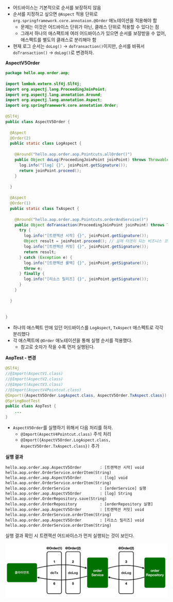 - 어드바이스는 기본적으로 순서를 보장하지 않음
- 순서를 지정하고 싶으면 `@Aspect` 적용 단위로 `org.springframework.core.annotaion.@Order` 애노테이션을 적용해야 함
	- 문제는 이것은 어드바이스 단위가 아닌, 클래스 단위로 적용할 수 있다는 점
	- 그래서 하나의 애스팩트에 여러 어드바이스가 있으면 순서를 보장받을 수 없어, 애스팩트를 별도의 클래스로 분리해아 함
- 현재 로그 순서는 `doLog()` -> `doTransaction()`이지만, 순서를 바꿔서 `doTransaction()` -> `doLog()`로 변경하자.

__AspectV5Order__

```java
package hello.aop.order.aop;  
  
import lombok.extern.slf4j.Slf4j;  
import org.aspectj.lang.ProceedingJoinPoint;  
import org.aspectj.lang.annotation.Around;  
import org.aspectj.lang.annotation.Aspect;  
import org.springframework.core.annotation.Order;  
  
@Slf4j  
public class AspectV5Order {  
    
  @Aspect  
  @Order(2)  
  public static class LogAspect {  
      
    @Around("hello.aop.order.aop.Pointcuts.allOrder()")  
    public Object doLog(ProceedingJoinPoint joinPoint) throws Throwable {  
      log.info("[log] {}", joinPoint.getSignature());  
      return joinPoint.proceed();  
    }  
      
  }  
    
  @Aspect  
  @Order(1)  
  public static class TxAspect {  
  
    @Around("hello.aop.order.aop.Pointcuts.orderAndService()")  
    public Object doTransaction(ProceedingJoinPoint joinPoint) throws Throwable {  
      try {  
        log.info("[트랜잭션 시작] {}", joinPoint.getSignature());  
        Object result = joinPoint.proceed(); // 실제 타겟이 되는 비즈니스 코드 호출  
        log.info("[트랜잭션 커밋] {}", joinPoint.getSignature());  
        return result;  
      } catch (Exception e) {  
        log.info("[트랜잭션 롤백] {}", joinPoint.getSignature());  
        throw e;  
      } finally {  
        log.info("[리소스 릴리즈] {}", joinPoint.getSignature());  
      }  
    }  
      
  }  
    
  
}
```

- 하나의 애스펙트 안에 있던 어드바이스를 `LogAspect`, `TxAspect` 애스펙트로 각각 분리했다
- 각 애스펙트에 `@Order` 애노테이션을 통해 실행 순서를 적용했다.
	- 참고로 숫자가 작을 수록 먼저 실행된다.

__AopTest - 변경__
```java
@Slf4j  
//@Import(AspectV1.class)  
//@Import(AspectV2.class)  
//@Import(AspectV3.class)  
//@Import(AspectV4Pointcut.class)  
@Import({AspectV5Order.LogAspect.class, AspectV5Order.TxAspect.class})  
@SpringBootTest  
public class AopTest {
	...
}
```

- `AspectV5Order`를 실행하기 위해서 다음 처리를 하자.
	- `@Import(AspectV4Pointcut.class)` 주석 처리
	- `@Import({AspectV5Order.LogAspect.class, AspectV5Order.TxAspect.class})` 추가

__실행 결과__

```
hello.aop.order.aop.AspectV5Order        : [트랜잭션 시작] void hello.aop.order.OrderService.orderItem(String)
hello.aop.order.aop.AspectV5Order        : [log] void hello.aop.order.OrderService.orderItem(String)
hello.aop.order.OrderService             : [orderService] 실행
hello.aop.order.aop.AspectV5Order        : [log] String hello.aop.order.OrderRepository.save(String)
hello.aop.order.OrderRepository          : [orderRepository 실행]
hello.aop.order.aop.AspectV5Order        : [트랜잭션 커밋] void hello.aop.order.OrderService.orderItem(String)
hello.aop.order.aop.AspectV5Order        : [리소스 릴리즈] void hello.aop.order.OrderService.orderItem(String)
```

실행 결과 확인 시 트랜잭션 어드바이스가 먼저 실행되는 것이 보인다.

![](./images/Pasted_image_20250615234349.png)